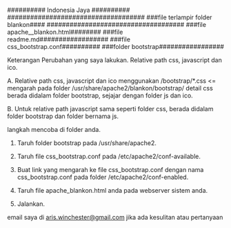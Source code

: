 ########## Indonesia Jaya ##########
####################################
###file terlampir folder blankon####
####################################
###file apache__blankon.html########
###file readme.md##################
###file css_bootstrap.conf##########
###folder bootstrap#################

Keterangan Perubahan yang saya lakukan.
Relative path css, javascript dan ico.

A. Relative path css, javascript dan ico menggunakan /bootstrap/*.css <= mengarah pada folder /usr/share/apache2/blankon/bootstrap/
detail css berada didalam folder bootstrap, sejajar dengan folder js dan ico.

B. Untuk relative path javascript sama seperti folder css, berada didalam folder bootstrap dan folder bernama js.

langkah mencoba di folder anda.
1. Taruh folder bootstrap pada /usr/share/apache2.

2. Taruh file css_bootstrap.conf pada /etc/apache2/conf-available.

3. Buat link yang mengarah ke file css_bootstrap.conf dengan nama css_bootstrap.conf pada folder /etc/apache2/conf-enabled.  

4. Taruh file apache_blankon.html anda pada webserver sistem anda.

5. Jalankan.

email saya di aris.winchester@gmail.com jika ada kesulitan atau pertanyaan
